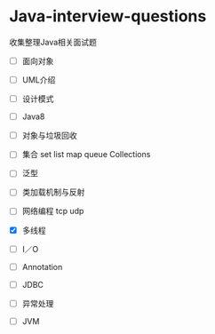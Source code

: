 # Java-interview-questions
收集整理Java相关面试题
	
- [ ] 面向对象
- [ ] UML介绍	
- [ ] 设计模式
- [ ] Java8
- [ ] 对象与垃圾回收
- [ ] 集合 set list map queue Collections
- [ ] 泛型
- [ ] 类加载机制与反射
- [ ] 网络编程 tcp udp
- [x] 多线程
- [ ] I／O
- [ ] Annotation
- [ ] JDBC
- [ ] 异常处理
- [ ] JVM



